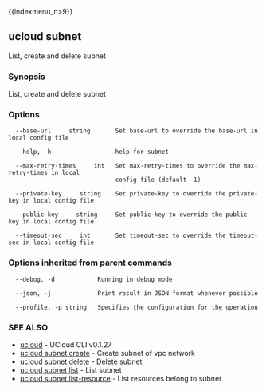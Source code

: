 {{indexmenu_n>9}}

## ucloud subnet

List, create and delete subnet

### Synopsis

List, create and delete subnet

### Options

```
  --base-url     string       Set base-url to override the base-url in local config file 

  --help, -h                  help for subnet 

  --max-retry-times     int   Set max-retry-times to override the max-retry-times in local
                              config file (default -1) 

  --private-key     string    Set private-key to override the private-key in local config file 

  --public-key     string     Set public-key to override the public-key in local config file 

  --timeout-sec     int       Set timeout-sec to override the timeout-sec in local config file 

```

### Options inherited from parent commands

```
  --debug, -d            Running in debug mode 

  --json, -j             Print result in JSON format whenever possible 

  --profile, -p string   Specifies the configuration for the operation 

```

### SEE ALSO

* [ucloud](developer/cli/cmd/ucloud)	 - UCloud CLI v0.1.27
* [ucloud subnet create](developer/cli/cmd/ucloud/subnet/create)	 - Create subnet of vpc network
* [ucloud subnet delete](developer/cli/cmd/ucloud/subnet/delete)	 - Delete subnet
* [ucloud subnet list](developer/cli/cmd/ucloud/subnet/list)	 - List subnet
* [ucloud subnet list-resource](developer/cli/cmd/ucloud/subnet/list-resource)	 - List resources belong to subnet

